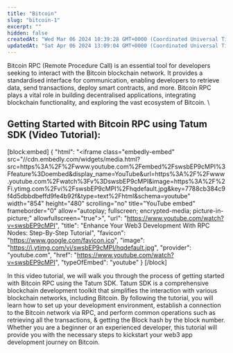 ```yaml
---
title: "Bitcoin"
slug: "bitcoin-1"
excerpt: ""
hidden: false
createdAt: "Wed Mar 06 2024 10:39:28 GMT+0000 (Coordinated Universal Time)"
updatedAt: "Sat Apr 06 2024 13:09:04 GMT+0000 (Coordinated Universal Time)"
---
```

Bitcoin RPC (Remote Procedure Call) is an essential tool for developers seeking to interact with the Bitcoin blockchain network. It provides a standardised interface for communication, enabling developers to retrieve data, send transactions, deploy smart contracts, and more. Bitcoin RPC plays a vital role in building decentralised applications, integrating blockchain functionality, and exploring the vast ecosystem of Bitcoin. \


## Getting Started with Bitcoin RPC using Tatum SDK (Video Tutorial):

[block:embed]
{
  "html": "<iframe class=\"embedly-embed\" src=\"//cdn.embedly.com/widgets/media.html?src=https%3A%2F%2Fwww.youtube.com%2Fembed%2FswsbEP9cMPI%3Ffeature%3Doembed&display_name=YouTube&url=https%3A%2F%2Fwww.youtube.com%2Fwatch%3Fv%3DswsbEP9cMPI&image=https%3A%2F%2Fi.ytimg.com%2Fvi%2FswsbEP9cMPI%2Fhqdefault.jpg&key=7788cb384c9f4d5dbbdbeffd9fe4b92f&type=text%2Fhtml&schema=youtube\" width=\"854\" height=\"480\" scrolling=\"no\" title=\"YouTube embed\" frameborder=\"0\" allow=\"autoplay; fullscreen; encrypted-media; picture-in-picture;\" allowfullscreen=\"true\"></iframe>",
  "url": "https://www.youtube.com/watch?v=swsbEP9cMPI",
  "title": "Enhance Your Web3 Development With RPC Nodes: Step-By-Step Tutorial",
  "favicon": "https://www.google.com/favicon.ico",
  "image": "https://i.ytimg.com/vi/swsbEP9cMPI/hqdefault.jpg",
  "provider": "youtube.com",
  "href": "https://www.youtube.com/watch?v=swsbEP9cMPI",
  "typeOfEmbed": "youtube"
}
[/block]

In this video tutorial, we will walk you through the process of getting started with Bitcoin RPC using the Tatum SDK. Tatum SDK is a comprehensive blockchain development toolkit that simplifies the interaction with various blockchain networks, including Bitcoin. By following the tutorial, you will learn how to set up your development environment, establish a connection to the Bitcoin network via RPC, and perform common operations such as retrieving all the transactions, & getting the Block hash by the block number. Whether you are a beginner or an experienced developer, this tutorial will provide you with the necessary steps to kickstart your web3 app development journey on Bitcoin.
